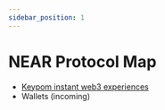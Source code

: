 ```yaml
---
sidebar_position: 1
---
```


# NEAR Protocol Map

* [Keypom instant web3 experiences](/keypom)
* Wallets (incoming)
